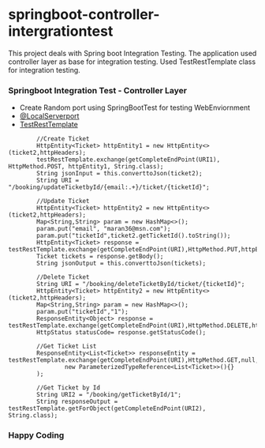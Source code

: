# springboot-controller-intergrationtest
This project deals with Spring boot Integration Testing. The application used controller layer as base for integration testing. Used TestRestTemplate class for integration testing.

### Springboot Integration Test - Controller Layer ###

* Create Random port using SpringBootTest for testing WebEnviornment
* [@LocalServerport](https://docs.spring.io/spring-boot/docs/current/api/org/springframework/boot/context/embedded/LocalServerPort.html)
* [TestRestTemplate](https://docs.spring.io/spring-boot/docs/current/api/org/springframework/boot/test/web/client/TestRestTemplate.html)

```
        //Create Ticket
        HttpEntity<Ticket> httpEntity1 = new HttpEntity<>(ticket2,httpHeaders);
        testRestTemplate.exchange(getCompleteEndPoint(URI1), HttpMethod.POST, httpEntity1, String.class);
        String jsonInput = this.converttoJson(ticket2);
        String URI = "/booking/updateTicketbyId/{email:.+}/ticket/{ticketId}";
        
        //Update Ticket
        HttpEntity<Ticket> httpEntity2 = new HttpEntity<>(ticket2,httpHeaders);
        Map<String,String> param = new HashMap<>();
        param.put("email", "maran36@msn.com");
        param.put("ticketId",ticket2.getTicketId().toString());
        HttpEntity<Ticket> response = testRestTemplate.exchange(getCompleteEndPoint(URI),HttpMethod.PUT,httpEntity2,Ticket.class,param);
        Ticket tickets = response.getBody();
        String jsonOutput = this.converttoJson(tickets);

        //Delete Ticket
        String URI = "/booking/deleteTicketById/ticket/{ticketId}";
        HttpEntity<Ticket> httpEntity2 = new HttpEntity<>(ticket2,httpHeaders);
        Map<String,String> param = new HashMap<>();
        param.put("ticketId","1");
        ResponseEntity<Object> response = testRestTemplate.exchange(getCompleteEndPoint(URI),HttpMethod.DELETE,httpEntity2,Object.class,param);
        HttpStatus statusCode= response.getStatusCode();

        //Get Ticket List
        ResponseEntity<List<Ticket>> responseEntity = testRestTemplate.exchange(getCompleteEndPoint(URI),HttpMethod.GET,null,
                new ParameterizedTypeReference<List<Ticket>>(){}
        );

        //Get Ticket by Id
        String URI2 = "/booking/getTicketById/1";
        String responseOutput = testRestTemplate.getForObject(getCompleteEndPoint(URI2), String.class);

```

### Happy Coding ###

